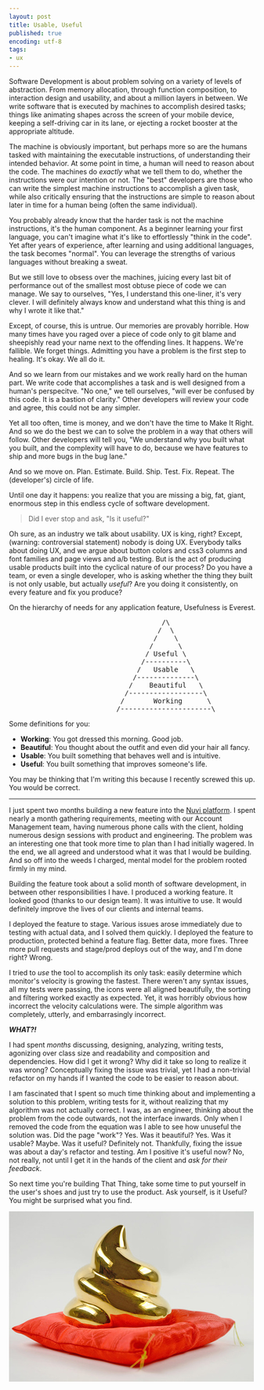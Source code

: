 ```yaml
---
layout: post
title: Usable, Useful
published: true
encoding: utf-8
tags:
- ux
---
```


Software Development is about problem solving on a variety of levels of abstraction. From memory allocation, through function composition, to interaction design and usability, and about a million layers in between. We write software that is executed by machines to accomplish desired tasks; things like animating shapes across the screen of your mobile device, keeping a self-driving car in its lane, or ejecting a rocket booster at the appropriate altitude.

The machine is obviously important, but perhaps more so are the humans tasked with maintaining the executable instructions, of understanding their intended behavior. At some point in time, a human will need to reason about the code. The machines do _exactly_ what we tell them to do, whether the instructions were our intention or not. The "best" developers are those who can write the simplest machine instructions to accomplish a given task, while also critically ensuring that the instructions are simple to reason about later in time for a human being (often the same individual).

You probably already know that the harder task is not the machine instructions, it's the human component. As a beginner learning your first language, you can't imagine what it's like to effortlessly "think in the code". Yet after years of experience, after learning and using additional languages, the task becomes "normal". You can leverage the strengths of various languages without breaking a sweat.

But we still love to obsess over the machines, juicing every last bit of performance out of the smallest most obtuse piece of code we can manage. We say to ourselves, "Yes, I understand this one-liner, it's very clever. I will definitely always know and understand what this thing is and why I wrote it like that."

Except, of course, this is untrue. Our memories are provably horrible. How many times have you raged over a piece of code only to git blame and sheepishly read your name next to the offending lines. It happens. We're fallible. We forget things. Admitting you have a problem is the first step to healing. It's okay. We all do it.

And so we learn from our mistakes and we work really hard on the human part. We write code that accomplishes a task and is well designed from a human's perspecitve. "No one," we tell ourselves, "will ever be confused by this code. It is a bastion of clarity." Other developers will review your code and agree, this could not be any simpler.

Yet all too often, time is money, and we don't have the time to Make It Right. And so we do the best we can to solve the problem in a way that others will follow. Other developers will tell you, "We understand why you built what you built, and the complexity will have to do, because we have features to ship and more bugs in the bug lane."

And so we move on. Plan. Estimate. Build. Ship. Test. Fix. Repeat. The (developer's) circle of life.

Until one day it happens: you realize that you are missing a big, fat, giant, enormous step in this endless cycle of software development.

> Did I ever stop and ask, "Is it useful?"

Oh sure, as an industry we talk about usability. UX is king, right? Except, (warning: controversial statement) nobody is doing UX. Everybody talks about doing UX, and we argue about button colors and css3 columns and font families and page views and a/b testing. But is the act of producing usable products built into the cyclical nature of our process? Do you have a team, or even a single developer, who is asking whether the thing they built is not only usable, but actually _useful_? Are you doing it consistently, on every feature and fix you produce?

On the hierarchy of needs for any application feature, Usefulness is Everest.

<pre>
                                     /\
                                    /  \
                                   /    \
                                  /      \
                                 / Useful \
                                /----------\
                               /   Usable   \
                              /--------------\
                             /    Beautiful   \
                            /------------------\
                           /       Working      \
                          /----------------------\
</pre>

Some definitions for you:

+ __Working__: You got dressed this morning. Good job.
+ __Beautiful__: You thought about the outfit and even did your hair all fancy.
+ __Usable__: You built something that behaves well and is intuitive.
+ __Useful__: You built something that improves someone's life.

You may be thinking that I'm writing this because I recently screwed this up. You would be correct.

-----

I just spent two months building a new feature into the [Nuvi platform](http://www.nuvi.com). I spent nearly a month gathering requirements, meeting with our Account Management team, having numerous phone calls with the client, holding numerous design sessions with product and engineering. The problem was an interesting one that took more time to plan than I had initially wagered. In the end, we all agreed and understood what it was that I would be building. And so off into the weeds I charged, mental model for the problem rooted firmly in my mind.

Building the feature took about a solid month of software development, in between other responsibilities I have. I produced a working feature. It looked good (thanks to our design team). It was intuitive to use. It would definitely improve the lives of our clients and internal teams.

I deployed the feature to stage. Various issues arose immediately due to testing with actual data, and I solved them quickly. I deployed the feature to production, protected behind a feature flag. Better data, more fixes. Three more pull requests and stage/prod deploys out of the way, and I'm done right? Wrong.

I tried to _use_ the tool to accomplish its only task: easily determine which monitor's velocity is growing the fastest. There weren't any syntax issues, all my tests were passing, the icons were all aligned beautifully, the sorting and filtering worked exactly as expected. Yet, it was horribly obvious how incorrect the velocity calculations were. The simple algorithm was completely, utterly, and embarrasingly incorrect.

___WHAT?!___

I had spent _months_ discussing, designing, analyzing, writing tests, agonizing over class size and readability and composition and dependencies. How did I get it wrong? Why did it take so long to realize it was wrong? Conceptually fixing the issue was trivial, yet I had a non-trivial refactor on my hands if I wanted the code to be easier to reason about.

I am fascinated that I spent so much time thinking about and implementing a solution to this problem, writing tests for it, without realizing that my algorithm was not actually correct. I was, as an engineer, thinking about the problem from the code outwards, not the interface inwards. Only when I removed the code from the equation was I able to see how unuseful the solution was. Did the page "work"? Yes. Was it beautiful? Yes. Was it usable? Maybe. Was it useful? Definitely not. Thankfully, fixing the issue was about a day's refactor and testing. Am I positive it's useful now? No, not really, not until I get it in the hands of the client and _ask for their feedback_.

So next time you're building That Thing, take some time to put yourself in the user's shoes and just try to use the product. Ask yourself, is it Useful? You might be surprised what you find.

![](/assets/polished-turd.gif)
